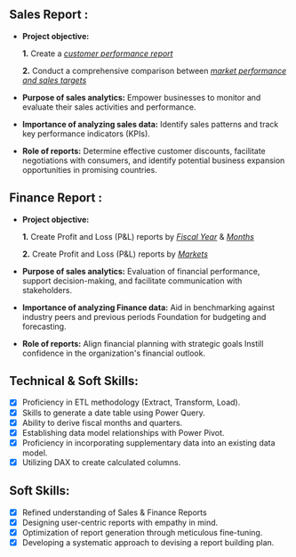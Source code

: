 ## Sales Report :


- **Project objective:** 

    **1.** Create a _[customer performance report](https://github.com/Yash8154/Sales-And-Finance-Analytics/blob/main/Customer_Sales_Performance_Report.pdf)_ 

    **2.** Conduct a comprehensive comparison between _[market performance and sales targets](https://github.com/Yash8154/Sales-And-Finance-Analytics/blob/main/Market_Performance_VS_Target.pdf)_

- **Purpose of sales analytics:** Empower businesses to monitor and evaluate their sales activities and performance.

- **Importance of analyzing sales data:** Identify sales patterns and track key performance indicators (KPIs).

- **Role of reports:** Determine effective customer discounts, facilitate negotiations with consumers, and identify potential business expansion opportunities in promising countries.


## Finance Report :

- **Project objective:** 

    **1.** Create Profit and Loss (P&L) reports by _[Fiscal Year](https://github.com/Yash8154/Sales-And-Finance-Analytics/blob/main/P%20%26%20L%20Statement%20By%20Fiscal%20Year.pdf)_ & _[Months](https://github.com/Yash8154/Sales-And-Finance-Analytics/blob/main/P%20%26%20L%20Statement%20By%20Month.pdf)_ 

   **2.** Create Profit and Loss (P&L) reports by _[Markets](https://github.com/Yash8154/Sales-And-Finance-Analytics/blob/main/P%20%26%20L%20Statement%20By%20Market.pdf)_

- **Purpose of sales analytics:** Evaluation of financial performance, support decision-making, and facilitate communication with stakeholders.

- **Importance of analyzing Finance data:** Aid in benchmarking against industry peers and previous periods Foundation for budgeting and forecasting.

- **Role of reports:** Align financial planning with strategic goals Instill confidence in the organization's financial outlook.


## Technical & Soft Skills:
- [x]	Proficiency in ETL methodology (Extract, Transform, Load).
- [x]	Skills to generate a date table using Power Query.
- [x]	Ability to derive fiscal months and quarters.
- [x]	Establishing data model relationships with Power Pivot.
- [x]	Proficiency in incorporating supplementary data into an existing data model.
- [x]	Utilizing DAX to create calculated columns.

## Soft Skills:
- [x]	Refined understanding of Sales & Finance Reports
- [x]	Designing user-centric reports with empathy in mind.
- [x]	Optimization of report generation through meticulous fine-tuning.
- [x]	Developing a systematic approach to devising a report building plan.
